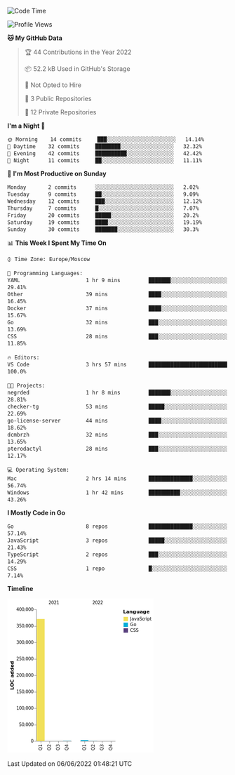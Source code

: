 <!--START_SECTION:waka-->
![Code Time](http://img.shields.io/badge/Code%20Time-322%20hrs%2013%20mins-blue)

![Profile Views](http://img.shields.io/badge/Profile%20Views-0-blue)

**🐱 My GitHub Data** 

> 🏆 44 Contributions in the Year 2022
 > 
> 📦 52.2 kB Used in GitHub's Storage 
 > 
> 🚫 Not Opted to Hire
 > 
> 📜 3 Public Repositories 
 > 
> 🔑 12 Private Repositories  
 > 
**I'm a Night 🦉** 

```text
🌞 Morning    14 commits     ███░░░░░░░░░░░░░░░░░░░░░░   14.14% 
🌆 Daytime    32 commits     ████████░░░░░░░░░░░░░░░░░   32.32% 
🌃 Evening    42 commits     ██████████░░░░░░░░░░░░░░░   42.42% 
🌙 Night      11 commits     ██░░░░░░░░░░░░░░░░░░░░░░░   11.11%

```
📅 **I'm Most Productive on Sunday** 

```text
Monday       2 commits      ░░░░░░░░░░░░░░░░░░░░░░░░░   2.02% 
Tuesday      9 commits      ██░░░░░░░░░░░░░░░░░░░░░░░   9.09% 
Wednesday    12 commits     ███░░░░░░░░░░░░░░░░░░░░░░   12.12% 
Thursday     7 commits      █░░░░░░░░░░░░░░░░░░░░░░░░   7.07% 
Friday       20 commits     █████░░░░░░░░░░░░░░░░░░░░   20.2% 
Saturday     19 commits     ████░░░░░░░░░░░░░░░░░░░░░   19.19% 
Sunday       30 commits     ███████░░░░░░░░░░░░░░░░░░   30.3%

```


📊 **This Week I Spent My Time On** 

```text
⌚︎ Time Zone: Europe/Moscow

💬 Programming Languages: 
YAML                     1 hr 9 mins         ███████░░░░░░░░░░░░░░░░░░   29.41% 
Other                    39 mins             ████░░░░░░░░░░░░░░░░░░░░░   16.45% 
Docker                   37 mins             ████░░░░░░░░░░░░░░░░░░░░░   15.67% 
Go                       32 mins             ███░░░░░░░░░░░░░░░░░░░░░░   13.69% 
CSS                      28 mins             ███░░░░░░░░░░░░░░░░░░░░░░   11.85%

🔥 Editors: 
VS Code                  3 hrs 57 mins       █████████████████████████   100.0%

🐱‍💻 Projects: 
negrded                  1 hr 8 mins         ███████░░░░░░░░░░░░░░░░░░   28.81% 
checker-tg               53 mins             █████░░░░░░░░░░░░░░░░░░░░   22.69% 
go-license-server        44 mins             ████░░░░░░░░░░░░░░░░░░░░░   18.62% 
dcmbrzh                  32 mins             ███░░░░░░░░░░░░░░░░░░░░░░   13.65% 
pterodactyl              28 mins             ███░░░░░░░░░░░░░░░░░░░░░░   12.17%

💻 Operating System: 
Mac                      2 hrs 14 mins       ██████████████░░░░░░░░░░░   56.74% 
Windows                  1 hr 42 mins        ██████████░░░░░░░░░░░░░░░   43.26%

```

**I Mostly Code in Go** 

```text
Go                       8 repos             ██████████████░░░░░░░░░░░   57.14% 
JavaScript               3 repos             █████░░░░░░░░░░░░░░░░░░░░   21.43% 
TypeScript               2 repos             ███░░░░░░░░░░░░░░░░░░░░░░   14.29% 
CSS                      1 repo              █░░░░░░░░░░░░░░░░░░░░░░░░   7.14%

```


**Timeline**

![Chart not found](https://raw.githubusercontent.com/jeezft/jeezft/main/charts/bar_graph.png) 


 Last Updated on 06/06/2022 01:48:21 UTC
<!--END_SECTION:waka-->
